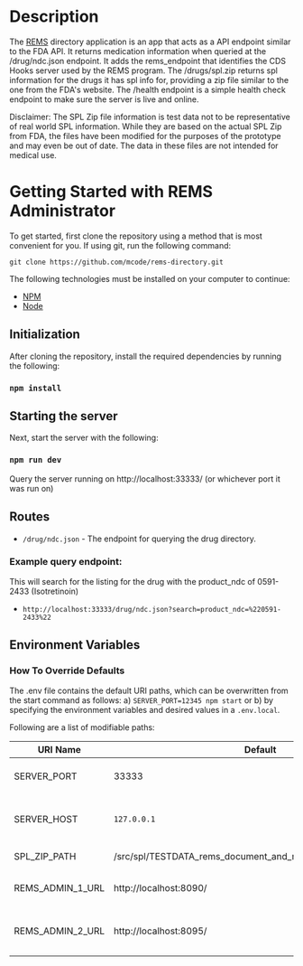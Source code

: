 # Description

The [REMS](https://www.fda.gov/drugs/drug-safety-and-availability/risk-evaluation-and-mitigation-strategies-rems) directory  application is an app that acts as a API endpoint similar to the FDA API. It returns medication information when queried at the /drug/ndc.json endpoint. It adds the rems_endpoint that identifies the CDS Hooks server used by the REMS program. The /drugs/spl.zip returns spl information for the drugs it has spl info for, providing a zip file similar to the one from the FDA's website. The /health endpoint is a simple health check endpoint to make sure the server is live and online. 

Disclaimer: The SPL Zip file information is test data not to be representative of real world SPL information. While they are based on the actual SPL Zip from FDA, the files have been modified for the purposes of the prototype and may even be out of date. The data in these files are not intended for medical use.

# Getting Started with REMS Administrator

To get started, first clone the repository using a method that is most convenient for you. If using git, run the following command:

`git clone https://github.com/mcode/rems-directory.git`

The following technologies must be installed on your computer to continue:

- [NPM](https://www.npmjs.com/)
- [Node](https://nodejs.org/en)

## Initialization

After cloning the repository, install the required dependencies by running the following:

### `npm install`

## Starting the server

Next, start the server with the following:

### `npm run dev`

Query the server running on http://localhost:33333/ (or whichever port it was run on)

## Routes

- `/drug/ndc.json` - The endpoint for querying the drug directory.

### Example query endpoint:

This will search for the listing for the drug with the product_ndc of 0591-2433 (Isotretinoin)

- `http://localhost:33333/drug/ndc.json?search=product_ndc=%220591-2433%22`

## Environment Variables

### How To Override Defaults

The .env file contains the default URI paths, which can be overwritten from the start command as follows:
a) `SERVER_PORT=12345 npm start` or b) by specifying the environment variables and desired values in a `.env.local`.

Following are a list of modifiable paths:

| URI Name        | Default                                    | Description                                                                                                                 |
| --------------- | ------------------------------------------ | --------------------------------------------------------------------------------------------------------------------------- |
| SERVER_PORT | 33333       | The port to run the server on. |
| SERVER_HOST | `127.0.0.1` | The hostname of the server. |
| SPL_ZIP_PATH | /src/spl/TESTDATA_rems_document_and_rems_indexing_spl_files.zip | the path to the spl zip |
| REMS_ADMIN_1_URL | http://localhost:8090/ | the base url for the first rems admin |
| REMS_ADMIN_2_URL | http://localhost:8095/ | the base url for the second rems admin |